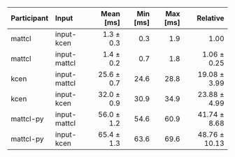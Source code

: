 | Participant | Input | Mean [ms] | Min [ms] | Max [ms] | Relative |
|:---|:---|---:|---:|---:|---:|
| mattcl | input-kcen | 1.3 ± 0.3 | 0.3 | 1.9 | 1.00 |
| mattcl | input-mattcl | 1.4 ± 0.2 | 0.7 | 1.8 | 1.06 ± 0.25 |
| kcen | input-mattcl | 25.6 ± 0.7 | 24.6 | 28.8 | 19.08 ± 3.99 |
| kcen | input-kcen | 32.0 ± 0.9 | 30.9 | 34.9 | 23.88 ± 4.99 |
| mattcl-py | input-mattcl | 56.0 ± 1.2 | 54.6 | 60.9 | 41.74 ± 8.68 |
| mattcl-py | input-kcen | 65.4 ± 1.3 | 63.6 | 69.6 | 48.76 ± 10.13 |
